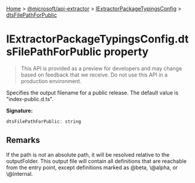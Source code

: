 [Home](./index) &gt; [@microsoft/api-extractor](./api-extractor.md) &gt; [IExtractorPackageTypingsConfig](./api-extractor.iextractorpackagetypingsconfig.md) &gt; [dtsFilePathForPublic](./api-extractor.iextractorpackagetypingsconfig.dtsfilepathforpublic.md)

# IExtractorPackageTypingsConfig.dtsFilePathForPublic property

> This API is provided as a preview for developers and may change based on feedback that we receive. Do not use this API in a production environment.

Specifies the output filename for a public release. The default value is "index-public.d.ts".

**Signature:**
```javascript
dtsFilePathForPublic: string
```

## Remarks

If the path is not an absolute path, it will be resolved relative to the outputFolder. This output file will contain all definitions that are reachable from the entry point, except definitions marked as @beta, \\@alpha, or \\@internal.
